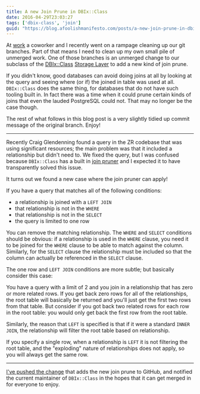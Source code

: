 ```yaml
---
title: A new Join Prune in DBIx::Class
date: 2016-04-29T23:03:27
tags: ['dbix-class', 'join']
guid: "https://blog.afoolishmanifesto.com/posts/a-new-join-prune-in-dbix-class"
---
```

At [work](https://www.ziprecruiter.com) a coworker and I recently went on a
rampage cleaning up our git branches.  Part of that means I need to clean up my
own small pile of unmerged work.  One of those branches is an unmerged change to
our subclass of the [DBIx::Class](https://metacpan.org/pod/DBIx::Class) [Storage
Layer](https://metacpan.org/pod/DBIx::Class::Storage::DBI) to add a new kind of
join prune.

If you didn't know, good databases can avoid doing joins at all by looking at
the query and seeing where (or if) the joined in table was used at all.
`DBIx::Class` does the same thing, for databases that do not have such tooling
built in.  In fact there was a time when it could prune certain kinds of joins
that even the lauded PostgreSQL could not.  That may no longer be the case
though.

The rest of what follows in this blog post is a very slightly tidied up commit
message of the original branch.  Enjoy!

---

Recently Craig Glendenning found a query in the ZR codebase that was using
significant resources; the main problem was that it included a relationship but
didn't need to.  We fixed the query, but I was confused because `DBIx::Class`
has a built in [join
pruner](https://github.com/dbsrgits/dbix-class/blob/e466c62beb412b762f17418cc09b8aced29c628f/lib/DBIx/Class/Storage/DBIHacks.pm#L23-90)
and I expected it to have transparently solved this issue.

It turns out we found a new case where the join pruner can apply!

If you have a query that matches all of the following conditions:

 * a relationship is joined with a `LEFT JOIN`
 * that relationship is not in the `WHERE`
 * that relationship is not in the `SELECT`
 * the query is limited to one row

You can remove the matching relationship.  The `WHERE` and `SELECT` conditions
should be obvious: if a relationship is used in the `WHERE` clause, you need it
to be joined for the `WHERE` clause to be able to match against the column.
Similarly, for the `SELECT` clause the relationship must be included so that the
column can actually be referenced in the `SELECT` clause.

The one row and `LEFT JOIN` conditions are more subtle; but basically consider
this case:

You have a query with a limit of 2 and you join in a relationship that has zero
or more related rows.  If you get back zero rows for all of the relationships,
the root table will basically be returned and you'll just get the first two rows
from that table.  But consider if you got back two related rows for each row in
the root table: you would only get back the first row from the root table.

Similarly, the reason that `LEFT` is specified is that if it were a standard
`INNER JOIN`, the relationship will filter the root table based on relationship.

If you specify a single row, when a relationship is `LEFT` it is not filtering
the root table, and the "exploding" nature of relationships does not apply, so
you will always get the same row.

---

[I've pushed the
change](https://github.com/dbsrgits/dbix-class/compare/master...frioux:join-pruner)
that adds the new join prune to GitHub, and notified the current maintainer of
`DBIx::Class` in the hopes that it can get merged in for everyone to enjoy.
